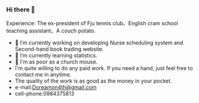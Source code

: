 ### Hi there 👋
Experience: The ex-president of Fju tennis club、English cram school teaching assistant、A couch potato.

- 🔭 I’m currently working on developing Nurse scheduling system and Second-hand book trading website.
- 🌱 I’m currently learning statistics.   
- 🤔 I'm as poor as a church mouse.
-  I'm quite willing to do any paid work. If you need a hand, just feel free to contact me in anytime.
-  The quality of the work is as good as the money in your pocket.
-  e-mail:Doreamon4th@gmail.com
-  cell-phone:0984375813
